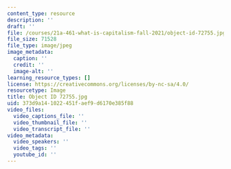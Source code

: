 ```yaml
---
content_type: resource
description: ''
draft: ''
file: /courses/21a-461-what-is-capitalism-fall-2021/object-id-72755.jpg
file_size: 71528
file_type: image/jpeg
image_metadata:
  caption: ''
  credit: ''
  image-alt: ''
learning_resource_types: []
license: https://creativecommons.org/licenses/by-nc-sa/4.0/
resourcetype: Image
title: Object ID 72755.jpg
uid: 373d9a14-1022-451f-aef9-d6170e385f88
video_files:
  video_captions_file: ''
  video_thumbnail_file: ''
  video_transcript_file: ''
video_metadata:
  video_speakers: ''
  video_tags: ''
  youtube_id: ''
---
```

